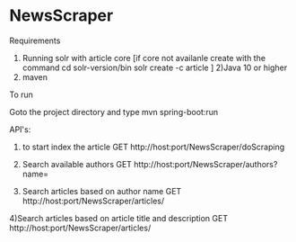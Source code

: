 # NewsScraper

Requirements
1) Running solr with article core
[if core not availanle create with the command 
cd solr-version/bin
solr create -c article
]
2)Java 10 or higher
3) maven

To run

Goto the project directory and type 
mvn spring-boot:run


API's:
1) to start index the article
GET http://host:port/NewsScraper/doScraping

2) Search available authors
GET http://host:port/NewsScraper/authors?name=<search string>

3) Search articles based on author name
GET http://host:port/NewsScraper/articles/<author name>

4)Search articles based on article title and description
GET http://host:port/NewsScraper/articles/<title text>/<body string>
